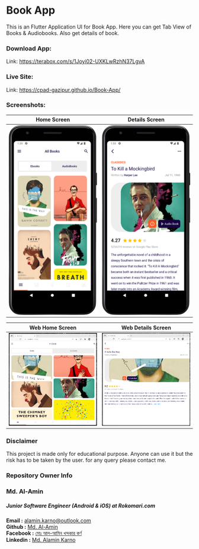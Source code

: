 # Book App
This is an Flutter Application UI for Book App. Here you can get Tab View of Books & Audiobooks. Also get details of book.

### Download App:

Link: https://terabox.com/s/1Joyi02-UXKLwRzhN37LgvA

### Live Site:

Link: https://cpad-gazipur.github.io/Book-App/


### Screenshots:


| Home Screen      |  Details Screen | 
| :---:       |    :----:   | 
| <img src="screenshots/book_app_home_screen.png">       |  <img src="screenshots/book_app_details_screen.png">     |

| Web Home Screen      |  Web Details Screen | 
| :---:       |    :----:   | 
| <img src="screenshots/web_book_app_home_screen.png">       |  <img src="screenshots/web_book_app_details_screen.png">     |

### Disclaimer
This project is made only for educational purpose. Anyone can use it but the risk has to be taken by the user.
for any query please contact me.

### Repository Owner Info

### Md. Al-Amin
##### Junior Software Engineer (Android & iOS) at Rokomari.com

__Email :__ [ alamin.karno@outlook.com ](mailto:alamin.karno@outlook.com) <br>
__Github :__ [Md. Al-Amin](https://github.com/alamin-karno)<br>
__Facebook :__ [মোঃ আল-আমিন খন্দকার কর্ণ](https://facebook.com/alamin.kanro786) <br>
__Linkedin :__ [Md. Alamin Karno](https://www.linkedin.com/in/alaminkarno/)
<br>
